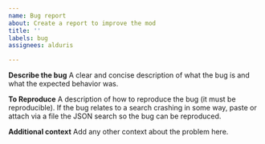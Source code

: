 ```yaml
---
name: Bug report
about: Create a report to improve the mod
title: ''
labels: bug
assignees: alduris

---
```


**Describe the bug**
A clear and concise description of what the bug is and what the expected behavior was.

**To Reproduce**
A description of how to reproduce the bug (it must be reproducible). If the bug relates to a search crashing in some way, paste or attach via a file the JSON search so the bug can be reproduced.

**Additional context**
Add any other context about the problem here.
